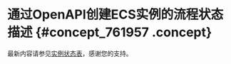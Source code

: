# 通过OpenAPI创建ECS实例的流程状态描述 {#concept_761957 .concept}

最新内容请参见[实例状态表](../../../../cn.zh-CN/API参考/附录/实例状态表.md#)，感谢您的支持。

